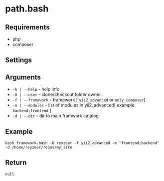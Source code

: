 # path.bash

## Requirements

- php
- composer

## Settings


## Arguments

- `-h | --help` - help info
- `-U | --user` - clone/checkout folder owner
- `-f | --framework` - framework [ `yii2_advanced` or `only_composer`]
- `-m | --modules` - list of modules in yii2_advanced[ example: `backend;frontend` ]
- `-d | --dir` - dir to main framwork catalog

## Example

`bash framework.bash -U reyzeer -f yii2_advanced -m "frontend;backend" -d /home/reyzeer/repos/my_site`

## Return

`null`
